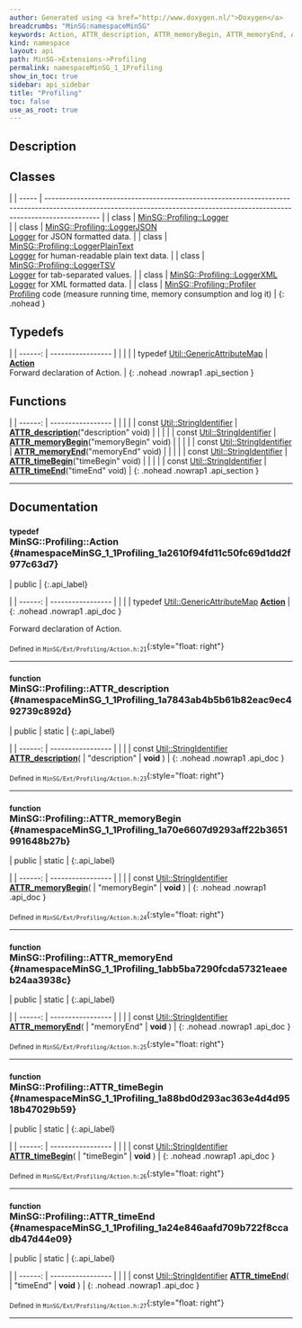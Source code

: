 ```yaml
---
author: Generated using <a href="http://www.doxygen.nl/">Doxygen</a>
breadcrumbs: "MinSG:namespaceMinSG"
keywords: Action, ATTR_description, ATTR_memoryBegin, ATTR_memoryEnd, ATTR_timeBegin, ATTR_timeEnd
kind: namespace
layout: api
path: MinSG->Extensions->Profiling
permalink: namespaceMinSG_1_1Profiling
show_in_toc: true
sidebar: api_sidebar
title: "Profiling"
toc: false
use_as_root: true
---
```


## Description





## Classes

|
| ----- | --------------------------------------------------------------------------------------------------------------------------------------------------------------------------- | 
| class | [MinSG::Profiling::Logger](classMinSG_1_1Profiling_1_1Logger) <br/>                                                                                                         | 
| class | [MinSG::Profiling::LoggerJSON](classMinSG_1_1Profiling_1_1LoggerJSON) <br/> [Logger](classMinSG_1_1Profiling_1_1Logger) for JSON formatted data.                            | 
| class | [MinSG::Profiling::LoggerPlainText](classMinSG_1_1Profiling_1_1LoggerPlainText) <br/> [Logger](classMinSG_1_1Profiling_1_1Logger) for human-readable plain text data.       | 
| class | [MinSG::Profiling::LoggerTSV](classMinSG_1_1Profiling_1_1LoggerTSV) <br/> [Logger](classMinSG_1_1Profiling_1_1Logger) for tab-separated values.                             | 
| class | [MinSG::Profiling::LoggerXML](classMinSG_1_1Profiling_1_1LoggerXML) <br/> [Logger](classMinSG_1_1Profiling_1_1Logger) for XML formatted data.                               | 
| class | [MinSG::Profiling::Profiler](classMinSG_1_1Profiling_1_1Profiler) <br/> [Profiling](namespaceMinSG_1_1Profiling) code (measure running time, memory consumption and log it) | 
{: .nohead }

## Typedefs

|
| ------: | ----------------- |
|  | |
| typedef [Util::GenericAttributeMap](classUtil_1_1GenericAttributeMap) | **[Action](#namespaceMinSG_1_1Profiling_1a2610f94fd11c50fc69d1dd2f977c63d7)**  <br/> Forward declaration of Action. |
{: .nohead .nowrap1 .api_section }


## Functions

|
| ------: | ----------------- |
|  | |
| const [Util::StringIdentifier](classUtil_1_1StringIdentifier) | **[ATTR_description](#namespaceMinSG_1_1Profiling_1a7843ab4b5b61b82eac9ec492739c892d)**("description" void) |
|  | |
| const [Util::StringIdentifier](classUtil_1_1StringIdentifier) | **[ATTR_memoryBegin](#namespaceMinSG_1_1Profiling_1a70e6607d9293aff22b3651991648b27b)**("memoryBegin" void) |
|  | |
| const [Util::StringIdentifier](classUtil_1_1StringIdentifier) | **[ATTR_memoryEnd](#namespaceMinSG_1_1Profiling_1abb5ba7290fcda57321eaeeb24aa3938c)**("memoryEnd" void) |
|  | |
| const [Util::StringIdentifier](classUtil_1_1StringIdentifier) | **[ATTR_timeBegin](#namespaceMinSG_1_1Profiling_1a88bd0d293ac363e4d4d9518b47029b59)**("timeBegin" void) |
|  | |
| const [Util::StringIdentifier](classUtil_1_1StringIdentifier) | **[ATTR_timeEnd](#namespaceMinSG_1_1Profiling_1a24e846aafd709b722f8ccadb47d44e09)**("timeEnd" void) |
{: .nohead .nowrap1 .api_section }


-------------------------------------------------------------------

## Documentation

### <small>typedef</small><br/> MinSG::Profiling::Action {#namespaceMinSG_1_1Profiling_1a2610f94fd11c50fc69d1dd2f977c63d7}

| public |
{:.api_label}

|
| ------: | ----------------- |
|  |
| typedef [Util::GenericAttributeMap](classUtil_1_1GenericAttributeMap) **[Action](#namespaceMinSG_1_1Profiling_1a2610f94fd11c50fc69d1dd2f977c63d7)**  |
{: .nohead .nowrap1 .api_doc }

Forward declaration of Action.





<sub>Defined in `MinSG/Ext/Profiling/Action.h:21`</sub>{:style="float: right"}

-------------------------------------------------------------------

### <small>function</small><br/> MinSG::Profiling::ATTR_description {#namespaceMinSG_1_1Profiling_1a7843ab4b5b61b82eac9ec492739c892d}

| public | static |
{:.api_label}

|
| ------: | ----------------- |
|  |
| const [Util::StringIdentifier](classUtil_1_1StringIdentifier) **[ATTR_description](#namespaceMinSG_1_1Profiling_1a7843ab4b5b61b82eac9ec492739c892d)**( | "description" | **void** ) |
{: .nohead .nowrap1 .api_doc }





<sub>Defined in `MinSG/Ext/Profiling/Action.h:23`</sub>{:style="float: right"}

-------------------------------------------------------------------

### <small>function</small><br/> MinSG::Profiling::ATTR_memoryBegin {#namespaceMinSG_1_1Profiling_1a70e6607d9293aff22b3651991648b27b}

| public | static |
{:.api_label}

|
| ------: | ----------------- |
|  |
| const [Util::StringIdentifier](classUtil_1_1StringIdentifier) **[ATTR_memoryBegin](#namespaceMinSG_1_1Profiling_1a70e6607d9293aff22b3651991648b27b)**( | "memoryBegin" | **void** ) |
{: .nohead .nowrap1 .api_doc }





<sub>Defined in `MinSG/Ext/Profiling/Action.h:24`</sub>{:style="float: right"}

-------------------------------------------------------------------

### <small>function</small><br/> MinSG::Profiling::ATTR_memoryEnd {#namespaceMinSG_1_1Profiling_1abb5ba7290fcda57321eaeeb24aa3938c}

| public | static |
{:.api_label}

|
| ------: | ----------------- |
|  |
| const [Util::StringIdentifier](classUtil_1_1StringIdentifier) **[ATTR_memoryEnd](#namespaceMinSG_1_1Profiling_1abb5ba7290fcda57321eaeeb24aa3938c)**( | "memoryEnd" | **void** ) |
{: .nohead .nowrap1 .api_doc }





<sub>Defined in `MinSG/Ext/Profiling/Action.h:25`</sub>{:style="float: right"}

-------------------------------------------------------------------

### <small>function</small><br/> MinSG::Profiling::ATTR_timeBegin {#namespaceMinSG_1_1Profiling_1a88bd0d293ac363e4d4d9518b47029b59}

| public | static |
{:.api_label}

|
| ------: | ----------------- |
|  |
| const [Util::StringIdentifier](classUtil_1_1StringIdentifier) **[ATTR_timeBegin](#namespaceMinSG_1_1Profiling_1a88bd0d293ac363e4d4d9518b47029b59)**( | "timeBegin" | **void** ) |
{: .nohead .nowrap1 .api_doc }





<sub>Defined in `MinSG/Ext/Profiling/Action.h:26`</sub>{:style="float: right"}

-------------------------------------------------------------------

### <small>function</small><br/> MinSG::Profiling::ATTR_timeEnd {#namespaceMinSG_1_1Profiling_1a24e846aafd709b722f8ccadb47d44e09}

| public | static |
{:.api_label}

|
| ------: | ----------------- |
|  |
| const [Util::StringIdentifier](classUtil_1_1StringIdentifier) **[ATTR_timeEnd](#namespaceMinSG_1_1Profiling_1a24e846aafd709b722f8ccadb47d44e09)**( | "timeEnd" | **void** ) |
{: .nohead .nowrap1 .api_doc }





<sub>Defined in `MinSG/Ext/Profiling/Action.h:27`</sub>{:style="float: right"}

-------------------------------------------------------------------

